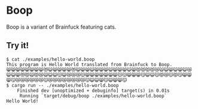 # Boop

Boop is a variant of Brainfuck featuring cats.

## Try it!

```shell
$ cat ./examples/hello-world.boop
This program is Hello World translated from Brainfuck to Boop.
😸😸😸😸😸😸😸😸😻😺😸😸😸😸😻😺😸😸😺😸😸😸😺😸😸😸😺😸😾😾😾😾😿🙀😺😸😺😸😺😿😺😺😸😻😾🙀😾😿🙀😺😺😽😺😿😿😿😽😸😸😸😸😸😸😸😽😽😸😸😸😽😺😺😽😾😿😽😾😽😸😸😸😽😿😿😿😿😿😿😽😿😿😿😿😿😿😿😿😽😺😺😸😽😺😸😸😽
$ cargo run -- ./examples/hello-world.boop
    Finished dev [unoptimized + debuginfo] target(s) in 0.01s
     Running `target/debug/boop ./examples/hello-world.boop`
Hello World!
```
